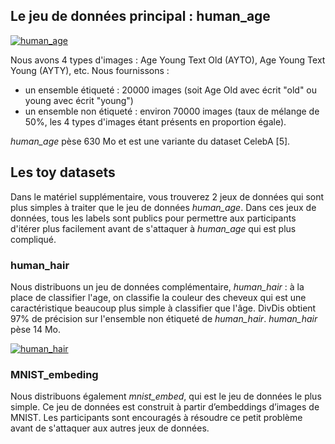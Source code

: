 ## Le jeu de données principal : human_age

[![human_age](https://github.com/EffiSciencesResearch/challenge_data_ens_2023/blob/main/assets/human_age.png?raw=true)](https://www.effisciences.org/)


Nous avons 4 types d'images : Age Young Text Old (AYTO), Age Young Text Young (AYTY), etc. Nous fournissons :
- un ensemble étiqueté : 20000 images (soit Age Old avec écrit "old" ou young avec écrit "young")
- un ensemble non étiqueté : environ 70000 images (taux de mélange de 50%, les 4 types d'images étant présents en proportion égale). 

*human_age* pèse 630 Mo et est une variante du dataset CelebA [5].

## Les toy datasets

Dans le matériel supplémentaire, vous trouverez 2 jeux de données qui sont plus simples à traiter que le jeu de données *human_age*. Dans ces jeux de données, tous les labels sont publics pour permettre aux participants d'itérer plus facilement avant de s'attaquer à *human_age* qui est plus compliqué.

### human_hair

Nous distribuons un jeu de données complémentaire, *human_hair* : à la place de classifier l'age, on classifie la couleur des cheveux qui est une caractéristique beaucoup plus simple à classifier que l'âge.
DivDis obtient 97% de précision sur l'ensemble non étiqueté de *human_hair*.
*human_hair* pèse 14 Mo.


[![human_hair](https://github.com/EffiSciencesResearch/challenge_data_ens_2023/blob/main/assets/human_hair.png?raw=true)](https://www.effisciences.org/)

### MNIST_embeding

Nous distribuons également *mnist_embed*, qui est le jeu de données le plus simple. Ce jeu de données est construit à partir d’embeddings d’images de MNIST. Les participants sont encouragés à résoudre ce petit problème avant de s'attaquer aux autres jeux de données.

